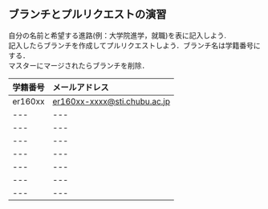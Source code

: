 ## ブランチとプルリクエストの演習  

自分の名前と希望する進路(例：大学院進学，就職)を表に記入しよう.  
記入したらブランチを作成してプルリクエストしよう．ブランチ名は学籍番号にする．  
マスターにマージされたらブランチを削除．

|学籍番号|メールアドレス|  
|:---|:---|
|er160xx|er160xx-xxxx@sti.chubu.ac.jp|  
|---|---|  
|---|---|  
|---|---|  
|---|---|  
|---|---|  
|---|---|  
|---|---|  
